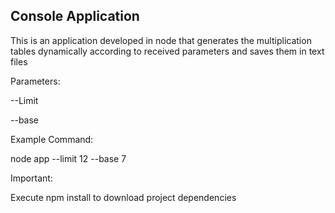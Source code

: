 ## Console Application

This is an application developed in node that generates the multiplication tables dynamically according to received parameters and saves them in text files

Parameters:

--Limit

--base

Example Command:

node app --limit 12 --base 7

Important:

Execute npm install to download project dependencies